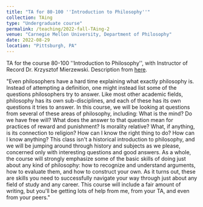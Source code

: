 ```yaml
---
title: "TA for 80-100 ''Introduction to Philosophy''"
collection: TAing
type: "Undergraduate course"
permalink: /teaching/2022-fall-TAing-2
venue: "Carnegie Mellon University, Department of Philosophy"
date: 2022-08-29
location: "Pittsburgh, PA"
---
```


TA for the course 80-100 ''Introduction to Philosophy'', with Instructor of Record Dr. Krzysztof Mierzewski. Description from [here](http://coursecatalog.web.cmu.edu/schools-colleges/dietrichcollegeofhumanitiesandsocialsciences/departmentofphilosophy/courses/).

"Even philosophers have a hard time explaining what exactly philosophy is. Instead of attempting a definition, one might instead list some of the questions philosophers try to answer. Like most other academic fields, philosophy has its own sub-disciplines, and each of these has its own questions it tries to answer. In this course, we will be looking at questions from several of these areas of philosophy, including: What is the mind? Do we have free will? What does the answer to that question mean for practices of reward and punishment? Is morality relative? What, if anything, is its connection to religion? How can I know the right thing to do? How can I know anything? This class isn't a historical introduction to philosophy, and we will be jumping around through history and subjects as we please, concerned only with interesting questions and good answers. As a whole, the course will strongly emphasize some of the basic skills of doing just about any kind of philosophy: how to recognize and understand arguments, how to evaluate them, and how to construct your own. As it turns out, these are skills you need to successfully navigate your way through just about any field of study and any career. This course will include a fair amount of writing, but you'll be getting lots of help from me, from your TA, and even from your peers."


